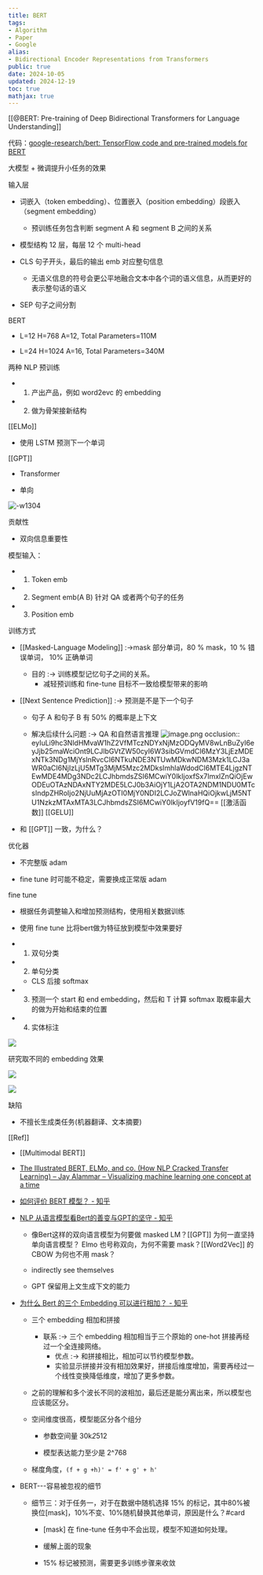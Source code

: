 ```yaml
---
title: BERT
tags:
- Algorithm
- Paper
- Google
alias:
- Bidirectional Encoder Representations from Transformers
public: true
date: 2024-10-05
updated: 2024-12-19
toc: true
mathjax: true
---
```


[[@BERT: Pre-training of Deep Bidirectional Transformers for Language Understanding]]

代码：[google-research/bert: TensorFlow code and pre-trained models for BERT](https://github.com/google-research/bert)

大模型 + 微调提升小任务的效果

输入层

  + 词嵌入（token embedding）、位置嵌入（position embedding）段嵌入（segment embedding）

    + 预训练任务包含判断 segment A 和 segment B 之间的关系

  + 模型结构 12 层，每层 12 个 multi-head

  + CLS 句子开头，最后的输出 emb 对应整句信息

    + 无语义信息的符号会更公平地融合文本中各个词的语义信息，从而更好的表示整句话的语义

  + SEP 句子之间分割

BERT

  + L=12 H=768 A=12, Total Parameters=110M

  + L=24 H=1024 A=16, Total Parameters=340M

两种 NLP 预训练

  + 1. 产出产品，例如 word2evc 的 embedding

  + 2. 做为骨架接新结构

[[ELMo]]

  + 使用 LSTM 预测下一个单词

[[GPT]]

  + Transformer

  + 单向

![-w1304](https://media.xiang578.com/15796058893917.jpg)

贡献性

  + 双向信息重要性

模型输入：

  + 1. Token emb

  + 2. Segment emb(A B) 针对 QA 或者两个句子的任务

  + 3. Position emb

训练方式

  + [[Masked-Language Modeling]] :->mask 部分单词，80 % mask，10 % 错误单词， 10% 正确单词
    + 目的 :-> 训练模型记忆句子之间的关系。
      + 减轻预训练和 fine-tune 目标不一致给模型带来的影响

  + [[Next Sentence Prediction]] :-> 预测是不是下一个句子
    + 句子 A 和句子 B 有 50% 的概率是上下文

    + 解决后续什么问题 :-> QA 和自然语言推理
![image.png](/assets/image_1734616338421_0.png)
occlusion:: eyIuLi9hc3NldHMvaW1hZ2VfMTczNDYxNjMzODQyMV8wLnBuZyI6eyJjb25maWciOnt9LCJlbGVtZW50cyI6W3sibGVmdCI6MzY3LjEzMDExNTk3NDg1MjYsInRvcCI6NTkuNDE3NTUwMDkwNDM3Mzk1LCJ3aWR0aCI6NjIzLjU5MTg3MjM5Mzc2MDksImhlaWdodCI6MTE4LjgzNTEwMDE4MDg3NDc2LCJhbmdsZSI6MCwiY0lkIjoxfSx7ImxlZnQiOjEwODEuOTAzNDAxNTY2MDE5LCJ0b3AiOjY1LjA2OTA2NDM1NDU0MTcsIndpZHRoIjo2NjUuMjAzOTI0MjY0NDI2LCJoZWlnaHQiOjkwLjM5NTU1NzkzMTAxMTA3LCJhbmdsZSI6MCwiY0lkIjoyfV19fQ==
[[激活函数]] [[GELU]]

  + 和 [[GPT]] 一致，为什么？

优化器

  + 不完整版 adam

  + fine tune 时可能不稳定，需要换成正常版 adam

fine tune

  + 根据任务调整输入和增加预测结构，使用相关数据训练

  + 使用 fine tune 比将bert做为特征放到模型中效果要好

  + 1. 双句分类

  + 2. 单句分类

    + CLS 后接 softmax

  + 3. 预测一个 start 和 end embedding，然后和 T 计算 softmax 取概率最大的做为开始和结束的位置

  + 4. 实体标注

![](https://media.xiang578.com/15797898522547.jpg)

研究取不同的 embedding 效果

![](https://media.xiang578.com/15797903362815.jpg)

![](https://media.xiang578.com/15797905640627.jpg)

缺陷

  + 不擅长生成类任务(机器翻译、文本摘要)

[[Ref]]

  + [[Multimodal BERT]]

  + [The Illustrated BERT, ELMo, and co. (How NLP Cracked Transfer Learning) – Jay Alammar – Visualizing machine learning one concept at a time](https://jalammar.github.io/illustrated-bert/)

  + [如何评价 BERT 模型？ - 知乎](https://www.zhihu.com/question/298203515)

  + [ NLP 从语言模型看Bert的善变与GPT的坚守 - 知乎](https://zhuanlan.zhihu.com/p/66409688)

    + 像Bert这样的双向语言模型为何要做 masked LM？[[GPT]] 为何一直坚持单向语言模型？ Elmo 也号称双向，为何不需要 mask？[[Word2Vec]] 的 CBOW 为何也不用 mask？

    + indirectly see themselves

    + GPT 保留用上文生成下文的能力

  + [为什么 Bert 的三个 Embedding 可以进行相加？ - 知乎](https://www.zhihu.com/question/374835153)

    + 三个 embedding 相加和拼接

      + 联系 :-> 三个 embedding 相加相当于三个原始的 one-hot 拼接再经过一个全连接网络。
        + 优点 :-> 和拼接相比，相加可以节约模型参数。
        + 实验显示拼接并没有相加效果好，拼接后维度增加，需要再经过一个线性变换降低维度，增加了更多参数。

    + 之前的理解和多个波长不同的波相加，最后还是能分离出来，所以模型也应该能区分。

    + 空间维度很高，模型能区分各个组分

      + 参数空间量 30k*2*512

      + 模型表达能力至少是 2^768

    + 梯度角度，`(f + g +h)' = f' + g' + h'`

  + BERT---容易被忽视的细节

    + 细节三：对于任务一，对于在数据中随机选择 15% 的标记，其中80%被换位[mask]，10%不变、10%随机替换其他单词，原因是什么？#card
      + [mask] 在 fine-tune 任务中不会出现，模型不知道如何处理。

      + 缓解上面的现象

      + 15% 标记被预测，需要更多训练步骤来收敛
